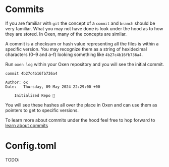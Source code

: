 # Commits

If you are familiar with `git` the concept of a `commit` and `branch` should be very familiar. What you may not have done is look under the hood as to how they are stored. In Oxen, many of the concepts are similar.

A commit is a checksum or hash value representing all the files is within a specific version. You may recognize them as a string of hexidecimal characters  (0–9 and a–f) looking something like `4b27c4b16fb736a4`.

Run `oxen log` within your Oxen repository and you will see the initial commit.

```
commit 4b27c4b16fb736a4

Author: ox
Date:   Thursday, 09 May 2024 22:29:00 +00

    Initialized Repo 🐂
```

You will see these hashes all over the place in Oxen and can use them as pointers to get to specific versions.

To learn more about commits under the hood feel free to hop forward to [learn about commits](./domains/commits.md)




# Config.toml

TODO: